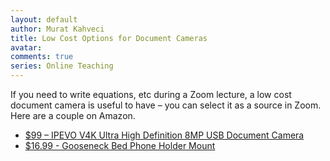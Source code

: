 ```yaml
---
layout: default
author: Murat Kahveci
title: Low Cost Options for Document Cameras
avatar: 
comments: true
series: Online Teaching
---
```


If you need to write equations, etc during a Zoom lecture, a low cost document camera is useful to have – you can select it as a source in Zoom. Here are a couple on Amazon.

<!--more-->

* [$99 – IPEVO V4K Ultra High Definition 8MP USB Document Camera](https://www.amazon.com/IPEVO-Definition-Document-Camera-5-880-4-01-00/dp/B079DLTG9F/ref=sr_1_3?keywords=document+camera&qid=1584109725&sr=8-3)
* [$16.99 - Gooseneck Bed Phone Holder Mount](https://www.amazon.com/Gooseneck-Bed-Phone-Holder-Mount/dp/B07S9JXQP2/ref=sr_1_1?keywords=document+camera+phone+hold&qid=1584108860&sr=8-1)
